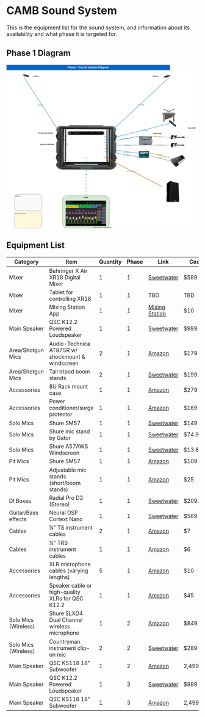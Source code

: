 # CAMB Sound System

This is the equipment list for the sound system, and information about its availability and what phase it is targeted for.

## Phase 1 Diagram

![View Diagram](phase1-diagram.drawio.svg)

## Equipment List

| Category | Item | Quantity | Phase | Link | Cost |
|----------|------|----------|-------|------|------|
| Mixer | Behringer X Air XR18 Digital Mixer | 1 | 1 | [Sweetwater](https://www.sweetwater.com/store/detail/XR18--behringer-x-air-xr18) | $599 |
| Mixer | Tablet for controlling XR18 | 1 | 1 | TBD | TBD |
| Mixer | Mixing Station App | 1 | 1 | [Mixing Station](https://mixingstation.app/) | $10 |
| Main Speaker | QSC K12.2 Powered Loudspeaker | 1 | 1 | [Sweetwater](https://www.sweetwater.com/store/detail/K12.2--qsc-k12.2-2000w-12-inch-powered-speaker) | $999 |
| Area/Shotgun Mics | Audio-Technica AT875R w/ shockmount & windscreen | 2 | 1 | [Amazon](https://www.amazon.com/Audio-Technica-AT875R-Shotgun-Microphone-Requires/dp/B000BQ79W0) | $179 |
| Area/Shotgun Mics | Tall tripod boom stands | 2 | 1 | [Sweetwater](https://www.sweetwater.com/store/detail/KM20800--k-and-m-20800-overhead-microphone-stand-black) | $199.99 |
| Accessories | 8U Rack mount case | 1 | 1 | [Amazon](https://a.co/d/iXVuDeg) | $279 |
| Accessories | Power conditioner/surge protector | 1 | 1 | [Amazon](https://a.co/d/bRcEB3K) | $169 |
| Solo Mics | Shure SM57 | 1 | 1 | [Sweetwater](https://www.sweetwater.com/store/detail/Beta57A--shure-beta-57a-supercardioid-dynamic-instrument-microphone) | $149 | 
| Solo Mics | Shure mic stand by Gator | 1 | 1 | [Sweetwater](https://www.sweetwater.com/store/detail/RBMicStand10--shure-by-gator-sh-rbmicstand10-10-inch-round-base-mic-stand) | $74.99 |
| Solo Mics | Shure A57AWS Windscreen | 1 | 1 | [Sweetwater](https://www.sweetwater.com/store/detail/A57AWS--shure-a57aws-locking-microphone-windscreen) | $13.68 |
| Pit Mics | Shure SM57 | 1 | 1 | [Amazon](https://www.amazon.com/Shure-SM57-LC-Cardioid-Dynamic-Microphone/dp/B0000AQRST) | $109 |
| Pit Mics | Adjustable mic stands (short/boom stands) | 1 | 1 | [Amazon](https://www.amazon.com/InnoGear-Microphone-Adjustable-Suspension-Broadcasting/dp/B01L3LL95O) | $25 |
| DI Boxes | Radial Pro D2 (Stereo) | 1 | 1 | [Sweetwater](https://www.sweetwater.com/store/detail/ProD2--radial-prod2-2-channel-passive-instrument-direct-box) | $209.99 |
| Guitar/Bass effects | Neural DSP Cortext Nano | 1 | 1 | [Sweetwater](https://www.sweetwater.com/store/detail/NanoCortex--neural-dsp-nano-cortex-digital-effects-processor-profiling-pedal) | $569 |
| Cables | ¼" TS instrument cables | 2 | 1 | [Amazon](https://www.amazon.com/AmazonBasics-Instrument-Cable-Straight-10-Foot/dp/B01JNLUA5G) | $7 |
| Cables | ¼" TRS instrument cables | 1 | 1 | [Amazon](https://www.amazon.com/Hosa-CPP-110-Stereo-Interconnect-Cable/dp/B000068O3B) | $6 |
| Accessories | XLR microphone cables (varying lengths) | 5 | 1 | [Amazon](https://www.amazon.com/AmazonBasics-Male-Female-Microphone-Cable/dp/B01JNLTTKS) | $10 |
| Accessories | Speaker cable or high-quality XLRs for QSC K12.2 | 1 | 1 | [Amazon](https://www.amazon.com/Mogami-Gold-Studio-Cable-25-Foot/dp/B000V9OB4E) | $45 |
| Solo Mics (Wireless) | Shure SLXD4 Dual Channel wireless microphone | 1 | 2 | [Amazon](https://a.co/d/hZ3IiMe) | $849 |
| Solo Mics (Wireless) | Countryman instrument clip-on mic | 2 | 2 | [Sweetwater](https://www.sweetwater.com/store/detail/B3OM5FF05L--countryman-b3-omnidirectional-lavalier-with-standard-gain-for-line-6-black) | $289 |
| Main Speaker | QSC KS118 18" Subwoofer | 1 | 2 | [Amazon](https://a.co/d/7kjba0D) | 2,499.99 |
| Main Speaker | QSC K12.2 Powered Loudspeaker | 1 | 3 | [Sweetwater](https://www.sweetwater.com/store/detail/K12.2--qsc-k12.2-2000w-12-inch-powered-speaker) | $999 |
| Main Speaker | QSC KS118 18" Subwoofer | 1 | 3 | [Amazon](https://a.co/d/7kjba0D) | 2,499.99 |
